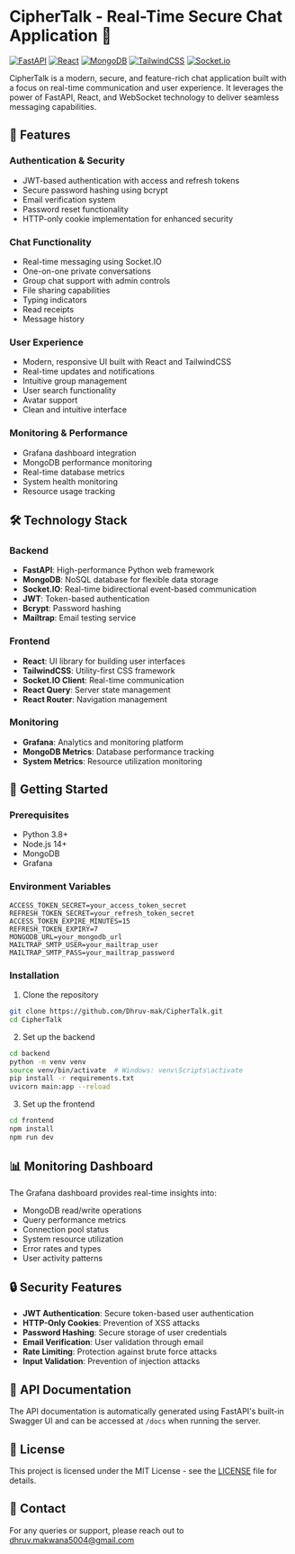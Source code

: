 # CipherTalk - Real-Time Secure Chat Application 🚀

[![FastAPI](https://img.shields.io/badge/FastAPI-005571?style=for-the-badge&logo=fastapi)](https://fastapi.tiangolo.com/)
[![React](https://img.shields.io/badge/React-20232A?style=for-the-badge&logo=react&logoColor=61DAFB)](https://reactjs.org/)
[![MongoDB](https://img.shields.io/badge/MongoDB-4EA94B?style=for-the-badge&logo=mongodb&logoColor=white)](https://www.mongodb.com/)
[![TailwindCSS](https://img.shields.io/badge/Tailwind_CSS-38B2AC?style=for-the-badge&logo=tailwind-css&logoColor=white)](https://tailwindcss.com/)
[![Socket.io](https://img.shields.io/badge/Socket.io-010101?style=for-the-badge&logo=socket.io&logoColor=white)](https://socket.io/)

CipherTalk is a modern, secure, and feature-rich chat application built with a focus on real-time communication and user experience. It leverages the power of FastAPI, React, and WebSocket technology to deliver seamless messaging capabilities.

## 🌟 Features

### Authentication & Security
- JWT-based authentication with access and refresh tokens
- Secure password hashing using bcrypt
- Email verification system
- Password reset functionality
- HTTP-only cookie implementation for enhanced security

### Chat Functionality
- Real-time messaging using Socket.IO
- One-on-one private conversations
- Group chat support with admin controls
- File sharing capabilities
- Typing indicators
- Read receipts
- Message history

### User Experience
- Modern, responsive UI built with React and TailwindCSS
- Real-time updates and notifications
- Intuitive group management
- User search functionality
- Avatar support
- Clean and intuitive interface

### Monitoring & Performance
- Grafana dashboard integration
- MongoDB performance monitoring
- Real-time database metrics
- System health monitoring
- Resource usage tracking

## 🛠️ Technology Stack

### Backend
- **FastAPI**: High-performance Python web framework
- **MongoDB**: NoSQL database for flexible data storage
- **Socket.IO**: Real-time bidirectional event-based communication
- **JWT**: Token-based authentication
- **Bcrypt**: Password hashing
- **Mailtrap**: Email testing service

### Frontend
- **React**: UI library for building user interfaces
- **TailwindCSS**: Utility-first CSS framework
- **Socket.IO Client**: Real-time communication
- **React Query**: Server state management
- **React Router**: Navigation management

### Monitoring
- **Grafana**: Analytics and monitoring platform
- **MongoDB Metrics**: Database performance tracking
- **System Metrics**: Resource utilization monitoring

## 🚀 Getting Started

### Prerequisites
- Python 3.8+
- Node.js 14+
- MongoDB
- Grafana

### Environment Variables
```env
ACCESS_TOKEN_SECRET=your_access_token_secret
REFRESH_TOKEN_SECRET=your_refresh_token_secret
ACCESS_TOKEN_EXPIRE_MINUTES=15
REFRESH_TOKEN_EXPIRY=7
MONGODB_URL=your_mongodb_url
MAILTRAP_SMTP_USER=your_mailtrap_user
MAILTRAP_SMTP_PASS=your_mailtrap_password
```

### Installation

1. Clone the repository
```bash
git clone https://github.com/Dhruv-mak/CipherTalk.git
cd CipherTalk
```

2. Set up the backend
```bash
cd backend
python -m venv venv
source venv/bin/activate  # Windows: venv\Scripts\activate
pip install -r requirements.txt
uvicorn main:app --reload
```

3. Set up the frontend
```bash
cd frontend
npm install
npm run dev
```


## 📊 Monitoring Dashboard

The Grafana dashboard provides real-time insights into:
- MongoDB read/write operations
- Query performance metrics
- Connection pool status
- System resource utilization
- Error rates and types
- User activity patterns

## 🔒 Security Features

- **JWT Authentication**: Secure token-based user authentication
- **HTTP-Only Cookies**: Prevention of XSS attacks
- **Password Hashing**: Secure storage of user credentials
- **Email Verification**: User validation through email
- **Rate Limiting**: Protection against brute force attacks
- **Input Validation**: Prevention of injection attacks

## 🔄 API Documentation

The API documentation is automatically generated using FastAPI's built-in Swagger UI and can be accessed at `/docs` when running the server.

## 📝 License

This project is licensed under the MIT License - see the [LICENSE](LICENSE) file for details.

## 📧 Contact

For any queries or support, please reach out to [dhruv.makwana5004@gmail.com](mailto:dhruv.makwana5004@gmail.com)